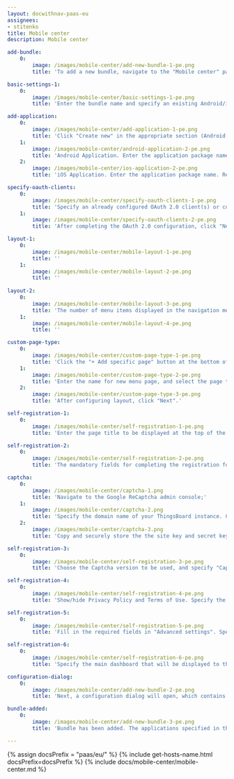 ```yaml
---
layout: docwithnav-paas-eu
assignees:
- stitenko
title: Mobile center
description: Mobile center

add-bundle:
    0:
        image: /images/mobile-center/add-new-bundle-1-pe.png
        title: 'To add a new bundle, navigate to the "Mobile center" page and click the "+ Add bundle" button in the upper-right corner of the window.'

basic-settings-1:
    0:
        image: /images/mobile-center/basic-settings-1-pe.png
        title: 'Enter the bundle name and specify an existing Android/iOS mobile application(s), or create a new one. Then, click "Next".'

add-application:
    0:
        image: /images/mobile-center/add-application-1-pe.png
        title: 'Click "Create new" in the appropriate section (Android Application or iOS Application);'
    1:
        image: /images/mobile-center/android-application-2-pe.png
        title: 'Android Application. Enter the application package name. Remember autogenerated "Application Secret" or input your own. Specify application statuses. Optionally, specify the minimum and latest application versions along with release notes for each. Specify store information: link to the ThingsBoard PE Mobile Application in the Google Play Store, and SHA256 certificate fingerprints. Click "Add".'
    2:
        image: /images/mobile-center/ios-application-2-pe.png
        title: 'iOS Application. Enter the application package name. Remember autogenerated "Application Secret" or input your own. Specify application statuses. Optionally, specify the minimum and latest application versions along with release notes for each. Specify store information: link to the ThingsBoard PE Mobile Application in the App Store, and App ID. Click "Add".'

specify-oauth-clients:
    0:
        image: /images/mobile-center/specify-oauth-clients-1-pe.png
        title: 'Specify an already configured OAuth 2.0 client(s) or configure a new one;'
    1:
        image: /images/mobile-center/specify-oauth-clients-2-pe.png
        title: 'After completing the OAuth 2.0 configuration, click "Next".'

layout-1:
    0:
        image: /images/mobile-center/mobile-layout-1-pe.png
        title: ''
    1:
        image: /images/mobile-center/mobile-layout-2-pe.png
        title: ''
        
layout-2:
    0:
        image: /images/mobile-center/mobile-layout-3-pe.png
        title: 'The number of menu items displayed in the navigation menu of the mobile app depends on the screen size of your mobile device. Items that do not fit in the bottom navigation menu will be available under the "More" page.'
    1:
        image: /images/mobile-center/mobile-layout-4-pe.png
        title: ''

custom-page-type:
    0:
        image: /images/mobile-center/custom-page-type-1-pe.png
        title: 'Click the "+ Add specific page" button at the bottom of the page or between existing menu items;'
    1:
        image: /images/mobile-center/custom-page-type-2-pe.png
        title: 'Enter the name for new menu page, and select the page type. Depending on the selected page type, specify a dashboard, path, or external URL. Click "Add".'
    2:
        image: /images/mobile-center/custom-page-type-3-pe.png
        title: 'After configuring layout, click "Next".'

self-registration-1:
    0:
        image: /images/mobile-center/self-registration-1-pe.png
        title: 'Enter the page title to be displayed at the top of the registration page. It serves as a header to indicate the purpose of the form to users. Specify the recipients that will receive notifications about new user registrations. Specify the redirect settings: Application URL Scheme, and Application URL Hostname;'

self-registration-2:
    0:
        image: /images/mobile-center/self-registration-2-pe.png
        title: 'The mandatory fields for completing the registration form are email, password, and repeat password. If needed, specify additional fields;'

captcha:
    0:
        image: /images/mobile-center/captcha-1.png
        title: 'Navigate to the Google ReCaptcha admin console;'
    1:
        image: /images/mobile-center/captcha-2.png
        title: 'Specify the domain name of your ThingsBoard instance. Choose reCAPTCHA type;'
    2:
        image: /images/mobile-center/captcha-3.png
        title: 'Copy and securely store the the site key and secret key.'

self-registration-3:
    0:
        image: /images/mobile-center/self-registration-3-pe.png
        title: 'Choose the Captcha version to be used, and specify "Captcha site key" and "Captcha secret key";'

self-registration-4:
    0:
        image: /images/mobile-center/self-registration-4-pe.png
        title: 'Show/hide Privacy Policy and Terms of Use. Specify the roles that will be assigned to the user upon successful registration.'

self-registration-5:
    0:
        image: /images/mobile-center/self-registration-5-pe.png
        title: 'Fill in the required fields in "Advanced settings". Specify the dashboard that the user sees upon logging in for the first time;'

self-registration-6:
    0:
        image: /images/mobile-center/self-registration-6-pe.png
        title: 'Specify the main dashboard that will be displayed to the user when navigating to the “Home” menu item. Click "Add" to complete the bundle creation.'

configuration-dialog:
    0:
        image: /images/mobile-center/add-new-bundle-2-pe.png
        title: 'Next, a configuration dialog will open, which contains the basic configuration settings for the ThingsBoard PE Mobile Application.'

bundle-added:
    0:
        image: /images/mobile-center/add-new-bundle-3-pe.png
        title: 'Bundle has been added. The applications specified in the bundle now use the defined settings.'

---
```


{% assign docsPrefix = "paas/eu/" %}
{% include get-hosts-name.html docsPrefix=docsPrefix %}
{% include docs/mobile-center/mobile-center.md %}
